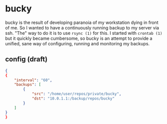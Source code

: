 # bucky

bucky is the result of developing paranoia of my workstation dying in front of me. So I wanted to have a continuously running backup to my server via ssh.
"The" way to do it is to use `rsync (1)` for this. I started with `crontab (1)` but it quickly became cumbersome, so bucky is an attempt to provide a unified, sane way of configuring, running and monitoring my backups.

## config (draft)
```json
{
{
    "interval": "60",
    "backups": [
        {
            "src": "/home/user/repos/private/bucky",
            "dst": "10.0.1.1:/backup/repos/bucky"
        }
    ]
}
}
```
